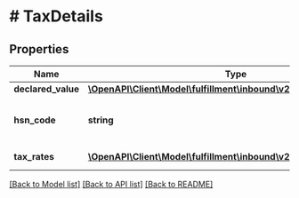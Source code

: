 # # TaxDetails

## Properties

Name | Type | Description | Notes
------------ | ------------- | ------------- | -------------
**declared_value** | [**\OpenAPI\Client\Model\fulfillment\inbound\v2024_03_20\Currency**](Currency.md) |  | [optional]
**hsn_code** | **string** | Harmonized System of Nomenclature code. | [optional]
**tax_rates** | [**\OpenAPI\Client\Model\fulfillment\inbound\v2024_03_20\TaxRate[]**](TaxRate.md) | List of tax rates. | [optional]

[[Back to Model list]](../../README.md#models) [[Back to API list]](../../README.md#endpoints) [[Back to README]](../../README.md)
